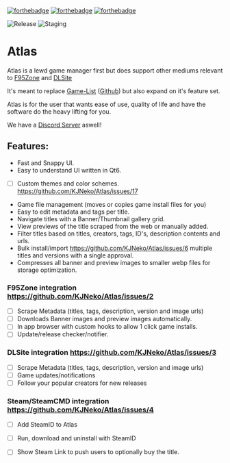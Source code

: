 [![forthebadge](https://forthebadge.com/images/badges/it-works-why.svg)](https://forthebadge.com)
[![forthebadge](https://forthebadge.com/images/badges/made-with-c-plus-plus.svg)](https://forthebadge.com)
[![forthebadge](https://forthebadge.com/images/badges/powered-by-qt.svg)](https://forthebadge.com)

![Release](https://github.com/KJNeko/Atlas/actions/workflows/release.yml/badge.svg)
![Staging](https://github.com/KJNeko/Atlas/actions/workflows/staging.yml/badge.svg)
# Atlas
Atlas is a lewd game manager first but does support other mediums relevant to [F95Zone](https://f95zone.to/) and [DLSite](https://www.dlsite.com/)

It's meant to replace [Game-List](www.game-list.org) ([Github](https://github.com/game-list/game-list)) but also expand on it's feature set.

Atlas is for the user that wants ease of use, quality of life and have the software do the heavy lifting for you.

We have a [Discord Server](https://discord.gg/XpTHvYbYyz) aswell!

## Features:
- Fast and Snappy UI.
- Easy to understand UI written in Qt6.
- [ ] Custom themes and color schemes. https://github.com/KJNeko/Atlas/issues/17
- Game file management (moves or copies game install files for you)
- Easy to edit metadata and tags per title.
- Navigate titles with a Banner/Thumbnail gallery grid.
- View previews of the title scraped from the web or manually added.
- Filter titles based on titles, creators, tags, ID's, description contents and urls.
- Bulk install/import https://github.com/KJNeko/Atlas/issues/6 multiple titles and versions with a single approval.
- Compresses all banner and preview images to smaller webp files for storage optimization.

### F95Zone integration https://github.com/KJNeko/Atlas/issues/2
- [ ] Scrape Metadata (titles, tags, description, version and image urls)
- [ ] Downloads Banner images and preview images automatically.
- [ ] In app browser with custom hooks to allow 1 click game installs.
- [ ] Update/release checker/notifier.

### DLSite integration https://github.com/KJNeko/Atlas/issues/3
- [ ] Scrape Metadata (titles, tags, description, version and image urls)
- [ ] Game updates/notifications
- [ ] Follow your popular creators for new releases

### Steam/SteamCMD integration https://github.com/KJNeko/Atlas/issues/4
- [ ] Add SteamID to Atlas
- [ ] Run, download and uninstall with SteamID
- [ ] Show Steam Link to push users to optionally buy the title.


